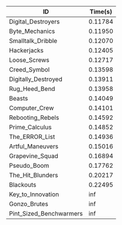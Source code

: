 |ID|Time(s)|
|-|-|
|Digital_Destroyers|0.11784|
|Byte_Mechanics|0.11950|
|Smalltalk_Dribble|0.12070|
|Hackerjacks|0.12405|
|Loose_Screws|0.12717|
|Creed_Symbol|0.13598|
|Digitally_Destroyed|0.13911|
|Rug_Heed_Bend|0.13958|
|Beasts|0.14049|
|Computer_Crew|0.14101|
|Rebooting_Rebels|0.14592|
|Prime_Calculus|0.14852|
|The_ERROR_List|0.14936|
|Artful_Maneuvers|0.15016|
|Grapevine_Squad|0.16894|
|Pseudo_Boom|0.17762|
|The_Hit_Blunders|0.20217|
|Blackouts|0.22495|
|Key_to_Innovation|inf|
|Gonzo_Brutes|inf|
|Pint_Sized_Benchwarmers|inf|
